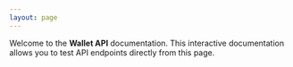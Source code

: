 ```yaml
---
layout: page
---
```


Welcome to the **Wallet API** documentation. This interactive documentation allows you to test API endpoints directly from this page.

<InteractiveWalletAPI />

<script setup>
import InteractiveWalletAPI from '../../.vitepress/theme/components/InteractiveWalletAPI.vue'
</script>
